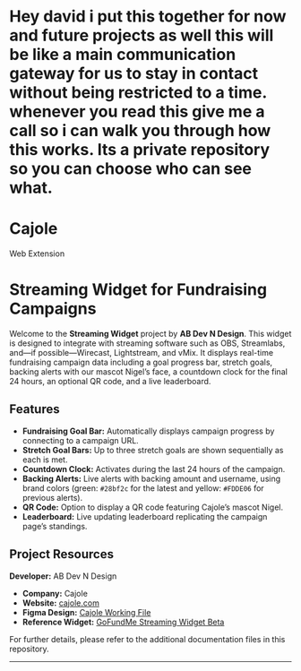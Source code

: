 # Hey david i put this together for now and future projects as well this will be like a main communication gateway for us to stay in contact without being restricted to a time. whenever you read this give me a call so i can walk you through how this works. Its a private repository so you can choose who can see what. 


# Cajole
Web Extension 

<!-- File: README.md -->
# Streaming Widget for Fundraising Campaigns

Welcome to the **Streaming Widget** project by **AB Dev N Design**. This widget is designed to integrate with streaming software such as OBS, Streamlabs, and—if possible—Wirecast, Lightstream, and vMix. It displays real-time fundraising campaign data including a goal progress bar, stretch goals, backing alerts with our mascot Nigel’s face, a countdown clock for the final 24 hours, an optional QR code, and a live leaderboard.

## Features

- **Fundraising Goal Bar:** Automatically displays campaign progress by connecting to a campaign URL.
- **Stretch Goal Bars:** Up to three stretch goals are shown sequentially as each is met.
- **Countdown Clock:** Activates during the last 24 hours of the campaign.
- **Backing Alerts:** Live alerts with backing amount and username, using brand colors (green: `#28bf2c` for the latest and yellow: `#FDDE06` for previous alerts).
- **QR Code:** Option to display a QR code featuring Cajole’s mascot Nigel.
- **Leaderboard:** Live updating leaderboard replicating the campaign page’s standings.

## Project Resources
  **Developer:** AB Dev N Design  
- **Company:** Cajole  
- **Website:** [cajole.com](https://cajole.com)
- **Figma Design:** [Cajole Working File](https://www.figma.com/design/ALCuCQWHKd84Ju3gP77ihc/Cajole---Working-File?node-id=71-1506&p=f&t=3GCXCQp9bpdlDX2H-0)
- **Reference Widget:** [GoFundMe Streaming Widget Beta](https://support.gofundme.com/hc/en-us/articles/30297868605595-Amplify-your-GoFundMe-on-your-next-stream-GoFundMe-Streaming-Widgets-Beta)

For further details, please refer to the additional documentation files in this repository.

---

